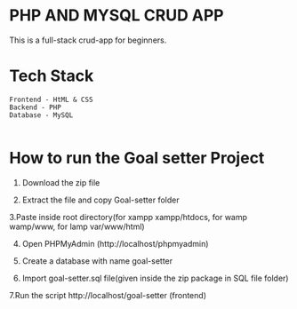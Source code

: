 # PHP AND MYSQL CRUD APP

This is a full-stack crud-app for beginners.

# Tech Stack

```
Frontend - HtML & CSS
Backend - PHP
Database - MySQL


```

# How to run the Goal setter Project

1. Download the zip file

2. Extract the file and copy Goal-setter folder

3.Paste inside root directory(for xampp xampp/htdocs, for wamp wamp/www, for lamp var/www/html)

4. Open PHPMyAdmin (http://localhost/phpmyadmin)

5. Create a database with name goal-setter

6. Import goal-setter.sql file(given inside the zip package in SQL file folder)

7.Run the script http://localhost/goal-setter (frontend)
